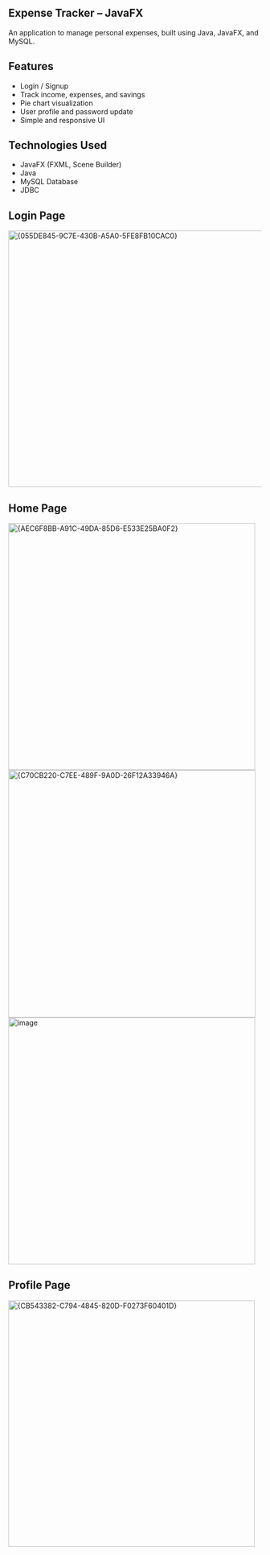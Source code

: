## Expense Tracker – JavaFX

An application to manage personal expenses, built using Java, JavaFX, and MySQL.

## Features

- Login / Signup
- Track income, expenses, and savings
- Pie chart visualization
- User profile and password update
- Simple and responsive UI

## Technologies Used

- JavaFX (FXML, Scene Builder)
- Java
- MySQL Database
- JDBC

## Login Page
<img width="510" alt="{055DE845-9C7E-430B-A5A0-5FE8FB10CAC0}" src="https://github.com/user-attachments/assets/97a1c6c9-bf70-4fb3-83ce-215d917a4a07" />

## Home Page
<img width="491" alt="{AEC6F8BB-A91C-49DA-85D6-E533E25BA0F2}" src="https://github.com/user-attachments/assets/aa60947d-b2ed-44c5-a898-668fecd3c3ec" />

<img width="492" alt="{C70CB220-C7EE-489F-9A0D-26F12A33946A}" src="https://github.com/user-attachments/assets/23cabc92-1f3c-4ec7-9a50-85741025a78a" />

<img width="491" alt="image" src="https://github.com/user-attachments/assets/7de8370e-e89a-4f54-8bae-3c163a06d842" />

## Profile Page
<img width="490" alt="{CB543382-C794-4845-820D-F0273F60401D}" src="https://github.com/user-attachments/assets/801f5da2-6430-4339-9516-6ae5255da8a1" />


